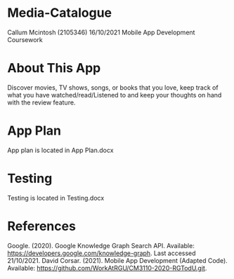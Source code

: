 # Media-Catalogue
Callum Mcintosh (2105346) 16/10/2021 Mobile App Development Coursework

# About This App 
Discover movies, TV shows, songs, or books that you love, keep track of what you have watched/read/Listened to and keep your thoughts on hand with the review feature. 

# App Plan
App plan is located in App Plan.docx

# Testing
Testing is located in Testing.docx

# References
Google. (2020). Google Knowledge Graph Search API. Available: https://developers.google.com/knowledge-graph. Last accessed 21/10/2021.
David Corsar. (2021). Mobile App Development (Adapted Code). Available: https://github.com/WorkAtRGU/CM3110-2020-RGTodU.git.
